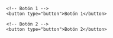 
<!DOCTYPE html>
<html>
  <head>
   <title>Hello word</title>
  </head>
  <body>

    <!-- Botón 1 -->
    <button type="button">Botón 1</button>

    <!-- Botón 2 -->
    <button type="button">Botón 2</button>

  </body>
</html>













